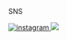 <p>SNS</p>

<a href="https://www.instagram.com/k99hyerin">
<img src="https://img.shields.io/badge/-Instagram-dd2a7b?style=for-the-badge&logo=instagram&logoColor=white&link=https://www.instagram.com/k99hyerin?"  alt="instagram" /> </a>
<a href="https://blog.naver.com/hyerin050909">
<img src="https://img.shields.io/badge/-naver blog-03C75A?style=for-the-badge&logo=naver&logoColor=white&link=https://blog.naver.com/hyerin050909?"/> </a>
